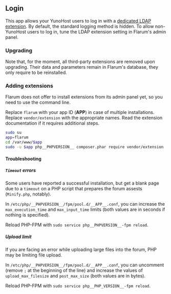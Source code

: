 ## Login

This app allows your YunoHost users to log in with a [dedicated LDAP extension](https://github.com/tituspijean/flarum-ext-auth-ldap). By default, the standard logging method is hidden.
To allow non-YunoHost users to log in, tune the LDAP extension setting in Flarum's admin panel.

### Upgrading

Note that, for the moment, all third-party extensions are removed upon upgrading.
Their data and parameters remain in Flarum's database, they only require to be reinstalled.

### Adding extensions

Flarum does not offer to install extensions from its admin panel yet, so you need to use the command line.

Replace `flarum` with your app ID (__APP__) in case of multiple installations.
Replace `vendor/extension` with the appropriate names. Read the extension documentation if it requires additional steps.

```bash
sudo su
app=flarum
cd /var/www/$app
sudo -u $app php__PHPVERSION__ composer.phar require vendor/extension
```

#### Troubleshooting

##### `Timeout` errors
Some users have reported a successful installation, but get a blank page due to a `timeout` on a PHP script that prepares the forum assests (`Minify.php`, notably).

In `/etc/php/__PHPVERSION__/fpm/pool.d/__APP__.conf`, you can increase the `max_execution_time` and `max_input_time` limits (both values are in seconds if nothing is specified).

Reload PHP-FPM with `sudo service php__PHPVERSION__-fpm reload`.

##### Upload limit
If you are facing an error while uploading large files into the forum, PHP may be limiting file upload.

In `/etc/php/__PHPVERSION__/fpm/pool.d/__APP__.conf`, you can uncomment (remove `;` at the beginning of the line) and increase the values of `upload_max_filesize` and `post_max_size` (both values are in bytes).

Reload PHP-FPM with `sudo service php__PHP_VERSION__-fpm reload`.
